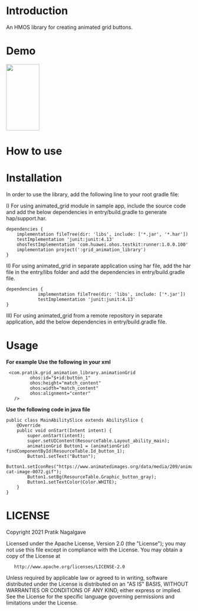 # Introduction

An HMOS library for creating animated grid buttons.

# Demo

<img src="https://github.com/pratiknagalgave/animated_grid/blob/main/Demo.gif" style=" width:90px ; height:180px "  >

# How to use
# Installation

In order to use the library, add the following line to your root gradle file:

I) For using animated_grid module in sample app, include the source code and add the below dependencies in entry/build.gradle to generate hap/support.har.
```
dependencies {
    implementation fileTree(dir: 'libs', include: ['*.jar', '*.har'])
    testImplementation 'junit:junit:4.13'
    ohosTestImplementation 'com.huawei.ohos.testkit:runner:1.0.0.100'
    implementation project(':grid_animation_library')
}
```
II) For using animated_grid in separate application using har file, add the har file in the entry/libs folder and add the dependencies in entry/build.gradle file.
```
dependencies {
            implementation fileTree(dir: 'libs', include: ['*.jar'])
            testImplementation 'junit:junit:4.13'
}
```
III) For using animated_grid from a remote repository in separate application, add the below dependencies in entry/build.gradle file.


# Usage
**For example 
Use the following in your xml**

     <com.pratik.grid_animation_library.animationGrid
             ohos:id="$+id:button_1"
             ohos:height="match_content"
             ohos:width="match_content"
             ohos:alignment="center"
       />
       
**Use the following code in java file**
```
public class MainAbilitySlice extends AbilitySlice {
    @Override
    public void onStart(Intent intent) {
        super.onStart(intent);
        super.setUIContent(ResourceTable.Layout_ability_main);
        animationGrid Button1 = (animationGrid) findComponentById(ResourceTable.Id_button_1);
        Button1.setText("Button");
        Button1.setIconRes("https://www.animatedimages.org/data/media/209/animated-cat-image-0072.gif");
        Button1.setBg(ResourceTable.Graphic_button_gray);
        Button1.setTextColor(Color.WHITE);
    }
}
```
# LICENSE 

Copyright 2021 Pratik Nagalgave

   Licensed under the Apache License, Version 2.0 (the "License");
   you may not use this file except in compliance with the License.
   You may obtain a copy of the License at

       http://www.apache.org/licenses/LICENSE-2.0

   Unless required by applicable law or agreed to in writing, software
   distributed under the License is distributed on an "AS IS" BASIS,
   WITHOUT WARRANTIES OR CONDITIONS OF ANY KIND, either express or implied.
   See the License for the specific language governing permissions and
   limitations under the License.
